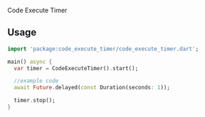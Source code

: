 Code Execute Timer

## Usage
```dart
import 'package:code_execute_timer/code_execute_timer.dart';

main() async {
  var timer = CodeExecuteTimer().start();

  //example code
  await Future.delayed(const Duration(seconds: 1));

  timer.stop();
}
```